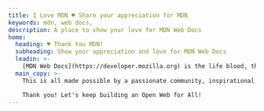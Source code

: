 ```yaml
---
title: I Love MDN ♥️ Share your appreciation for MDN
keywords: mdn, web docs,
description: A place to show your love for MDN Web Docs
home:
  heading: ♥️ Thank You MDN!
  subheading: Show your appreciation and love for MDN Web Docs
  leadin: >-
    [MDN Web Docs](https://developer.mozilla.org) is the life blood, the home, the source of truth for millions of web developers everyday. It empowers individuals and teams to build amazing services and products, to learn, to create their own opportunities, and to express themselves on the open web. As a community of developers we have access to all of this information for free ♥️
  main_copy: >-
    This is all made possible by a passionate community, inspirational technical writers, and a small, but determined team of developers. It is time that *we* show *them* how much we appreciate their hard work and dedication. If MDN Web Docs has had an impact on _your_ life, please take a moment and leave a comment below.

    Thank you! Let's keep building an Open Web for All!
---
```

